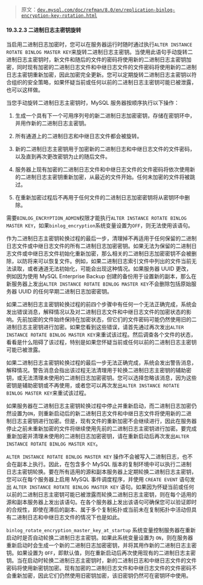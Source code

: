 > 原文：[`dev.mysql.com/doc/refman/8.0/en/replication-binlog-encryption-key-rotation.html`](https://dev.mysql.com/doc/refman/8.0/en/replication-binlog-encryption-key-rotation.html)

#### 19.3.2.3 二进制日志主密钥旋转

当启用二进制日志加密时，您可以在服务器运行时随时通过执行`ALTER INSTANCE ROTATE BINLOG MASTER KEY`来旋转二进制日志主密钥。当使用此语句手动旋转二进制日志主密钥时，新文件和随后的文件的密码将使用新的二进制日志主密钥加密，同时现有加密的二进制日志文件和中继日志文件的文件密码将使用新的二进制日志主密钥重新加密，因此加密完全更新。您可以定期旋转二进制日志主密钥以符合组织的安全策略，如果怀疑当前或任何以前的二进制日志主密钥可能已被泄露，也可以这样做。

当您手动旋转二进制日志主密钥时，MySQL 服务器按顺序执行以下操作：

1.  生成一个具有下一个可用序列号的新二进制日志加密密钥，存储在密钥环中，并用作新的二进制日志主密钥。

1.  所有通道上的二进制日志和中继日志文件都会被旋转。

1.  新的二进制日志主密钥用于加密新的二进制日志和中继日志文件的文件密码，以及直到再次更改密钥为止的随后文件。

1.  服务器上现有加密的二进制日志文件和中继日志文件的文件密码将依次使用新的二进制日志主密钥重新加密，从最近的文件开始。任何未加密的文件将被跳过。

1.  在重新加密过程后不再用于任何文件的二进制日志加密密钥将从密钥环中删除。

需要`BINLOG_ENCRYPTION_ADMIN`权限才能执行`ALTER INSTANCE ROTATE BINLOG MASTER KEY`，如果`binlog_encryption`系统变量设置为`OFF`，则无法使用该语句。

作为二进制日志主密钥轮换过程的最后一步，清理掉不再适用于任何保留的二进制日志文件或中继日志文件的所有二进制日志加密密钥。如果无法为保留的二进制日志文件或中继日志文件初始化重新加密，那么相关的二进制日志加密密钥不会被删除，以防将来可以恢复文件。例如，如果二进制日志索引文件中列出的文件当前无法读取，或者通道无法初始化，可能会出现这种情况。如果服务器 UUID 更改，例如因为使用 MySQL Enterprise Backup 创建的备份用于设置新的副本，那么在新服务器上发出`ALTER INSTANCE ROTATE BINLOG MASTER KEY`不会删除包括原始服务器 UUID 的任何早期二进制日志加密密钥。

如果二进制日志主密钥轮换过程的前四个步骤中有任何一个无法正确完成，系统会发出错误消息，解释情况以及对二进制日志文件和中继日志文件的加密状态的影响。先前加密的文件始终保持在加密状态，但它们的文件密码可能仍然使用旧的二进制日志主密钥进行加密。如果您看到这些错误，请首先通过再次发出`ALTER INSTANCE ROTATE BINLOG MASTER KEY`来重试该过程。然后调查各个文件的状态，看看是什么阻碍了该过程，特别是如果您怀疑当前或任何以前的二进制日志主密钥可能已被泄露。

如果二进制日志主密钥轮换过程的最后一步无法正确完成，系统会发出警告消息，解释情况。警告消息会指出该过程无法清理用于轮换二进制日志主密钥的辅助密钥，或无法清理未使用的二进制日志加密密钥。您可以选择忽略该消息，因为这些密钥是辅助密钥或不再使用，或者您可以再次发出`ALTER INSTANCE ROTATE BINLOG MASTER KEY`来重试该过程。

如果服务器在二进制日志主密钥轮换过程中停止并重新启动，而二进制日志加密仍然设置为`ON`，则重新启动后的新二进制日志文件和中继日志文件将使用新的二进制日志主密钥进行加密。但是，现有文件的重新加密不会继续进行，因此在服务器停止之前未重新加密的文件将继续使用先前的二进制日志主密钥进行加密。要完成重新加密并清理未使用的二进制日志加密密钥，请在重新启动后再次发出`ALTER INSTANCE ROTATE BINLOG MASTER KEY`。

`ALTER INSTANCE ROTATE BINLOG MASTER KEY` 操作不会被写入二进制日志，也不会在副本上执行。因此，在包含多个 MySQL 版本的复制环境中可以执行二进制日志主密钥轮换。要在所有适用的源和副本服务器上定期轮换二进制日志主密钥，您可以在每个服务器上启用 MySQL 事件调度程序，并使用 `CREATE EVENT` 语句发出 `ALTER INSTANCE ROTATE BINLOG MASTER KEY` 语句。如果因为怀疑当前或任何以前的二进制日志主密钥可能已被泄露而轮换二进制日志主密钥，则在每个适用的源和副本服务器上发出该语句。在各个服务器上发出该语句可确保您可以验证即时的合规性，即使在滞后的副本、属于多个复制拓扑或当前未在复制拓扑中活动但具有二进制日志和中继日志文件的情况下也是如此。

`binlog_rotate_encryption_master_key_at_startup` 系统变量控制服务器在重新启动时是否自动轮换二进制日志主密钥。如果此系统变量设置为 `ON`，则在服务器重新启动时会生成一个新的二进制日志加密密钥，并将其用作新的二进制日志主密钥。如果设置为 `OFF`，即默认值，则在重新启动后再次使用现有的二进制日志主密钥。当在启动时轮换二进制日志主密钥时，新的二进制日志和中继日志文件的文件密码将使用新密钥加密。现有加密的二进制日志文件和中继日志文件的文件密码不会重新加密，因此它们仍然使用旧密钥加密，该旧密钥仍然可在密钥环中使用。
